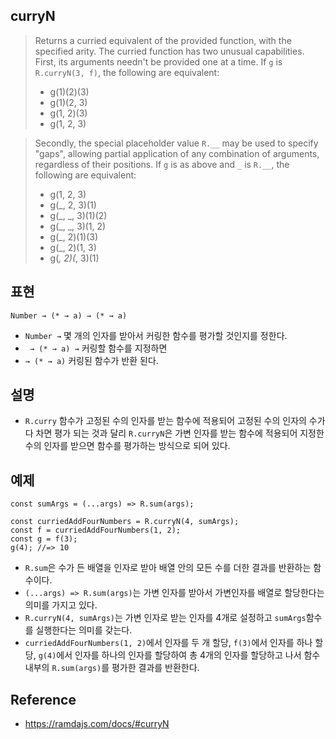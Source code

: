 ## curryN
> Returns a curried equivalent of the provided function, with the specified arity. The curried function has two unusual capabilities. First, its arguments needn't be provided one at a time. If `g` is `R.curryN(3, f)`, the following are equivalent:
> - g(1)(2)(3)
> - g(1)(2, 3)
> - g(1, 2)(3)
> - g(1, 2, 3)

> Secondly, the special placeholder value `R.__` may be used to specify "gaps", allowing partial application of any combination of arguments, regardless of their positions. If `g` is as above and `_` is `R.__`, the following are equivalent:
> - g(1, 2, 3)
> - g(_, 2, 3)(1)
> - g(_, _, 3)(1)(2)
> - g(_, _, 3)(1, 2)
> - g(_, 2)(1)(3)
> - g(_, 2)(1, 3)
> - g(_, 2)(_, 3)(1)

## 표현
```
Number → (* → a) → (* → a)
```
- `Number →` 몇 개의 인자를 받아서 커링한 함수를 평가할 것인지를 정한다.
- ` → (* → a) →` 커링할 함수를 지정하면
- `→ (* → a)` 커링된 함수가 반환 된다.

## 설명
- `R.curry` 함수가 고정된 수의 인자를 받는 함수에 적용되어 고정된 수의 인자의 수가 다 차면 평가 되는 것과 달리 `R.curryN`은 가변 인자를 받는 함수에 적용되어 지정한 수의 인자를 받으면 함수를 평가하는 방식으로 되어 있다.


## 예제
```
const sumArgs = (...args) => R.sum(args);

const curriedAddFourNumbers = R.curryN(4, sumArgs);
const f = curriedAddFourNumbers(1, 2);
const g = f(3);
g(4); //=> 10
```
- `R.sum`은 수가 든 배열을 인자로 받아 배열 안의 모든 수를 더한 결과를 반환하는 함수이다.
- `(...args) => R.sum(args)`는 가변 인자를 받아서 가변인자를 배열로 할당한다는 의미를 가지고 있다.
- `R.curryN(4, sumArgs)`는 가변 인자로 받는 인자를 4개로 설정하고 `sumArgs`함수를 실행한다는 의미를 갖는다.
- `curriedAddFourNumbers(1, 2)`에서 인자를 두 개 할당, `f(3)`에서 인자를 하나 할당, `g(4)`에서 인자를 하나의 인자를 할당하여 총 4개의 인자를 할당하고 나서 함수 내부의 `R.sum(args)`를 평가한 결과를 반환한다.


## Reference
- https://ramdajs.com/docs/#curryN
